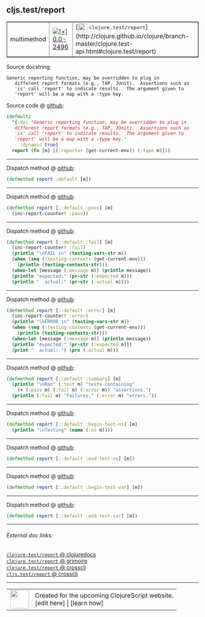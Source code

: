 ## cljs.test/report



 <table border="1">
<tr>
<td>multimethod</td>
<td><a href="https://github.com/cljsinfo/cljs-api-docs/tree/0.0-2496"><img valign="middle" alt="[+] 0.0-2496" title="Added in 0.0-2496" src="https://img.shields.io/badge/+-0.0--2496-lightgrey.svg"></a> </td>
<td>
[<img height="24px" valign="middle" src="http://i.imgur.com/1GjPKvB.png"> <samp>clojure.test/report</samp>](http://clojure.github.io/clojure/branch-master/clojure.test-api.html#clojure.test/report)
</td>
</tr>
</table>







Source docstring:

```
Generic reporting function, may be overridden to plug in
   different report formats (e.g., TAP, JUnit).  Assertions such as
   'is' call 'report' to indicate results.  The argument given to
   'report' will be a map with a :type key.
```


Source code @ [github](https://github.com/clojure/clojurescript/blob/r2498/src/cljs/cljs/test.cljs#L261-L267):

```clj
(defmulti
  ^{:doc "Generic reporting function, may be overridden to plug in
   different report formats (e.g., TAP, JUnit).  Assertions such as
   'is' call 'report' to indicate results.  The argument given to
   'report' will be a map with a :type key."
     :dynamic true}
  report (fn [m] [(:reporter (get-current-env)) (:type m)]))
```

<!--
Repo - tag - source tree - lines:

 <pre>
clojurescript @ r2498
└── src
    └── cljs
        └── cljs
            └── <ins>[test.cljs:261-267](https://github.com/clojure/clojurescript/blob/r2498/src/cljs/cljs/test.cljs#L261-L267)</ins>
</pre>

-->

---

Dispatch method @ [github](https://github.com/clojure/clojurescript/blob/r2498/src/cljs/cljs/test.cljs#L269):

```clj
(defmethod report :default [m])
```

<!--
Repo - tag - source tree - lines:

 <pre>
clojurescript @ r2498
└── src
    └── cljs
        └── cljs
            └── <ins>[test.cljs:269](https://github.com/clojure/clojurescript/blob/r2498/src/cljs/cljs/test.cljs#L269)</ins>
</pre>
-->

---
Dispatch method @ [github](https://github.com/clojure/clojurescript/blob/r2498/src/cljs/cljs/test.cljs#L271-L272):

```clj
(defmethod report [::default :pass] [m]
  (inc-report-counter! :pass))
```

<!--
Repo - tag - source tree - lines:

 <pre>
clojurescript @ r2498
└── src
    └── cljs
        └── cljs
            └── <ins>[test.cljs:271-272](https://github.com/clojure/clojurescript/blob/r2498/src/cljs/cljs/test.cljs#L271-L272)</ins>
</pre>
-->

---
Dispatch method @ [github](https://github.com/clojure/clojurescript/blob/r2498/src/cljs/cljs/test.cljs#L274-L281):

```clj
(defmethod report [::default :fail] [m]
  (inc-report-counter! :fail)
  (println "\nFAIL in" (testing-vars-str m))
  (when (seq (:testing-contexts (get-current-env)))
    (println (testing-contexts-str)))
  (when-let [message (:message m)] (println message))
  (println "expected:" (pr-str (:expected m)))
  (println "  actual:" (pr-str (:actual m))))
```

<!--
Repo - tag - source tree - lines:

 <pre>
clojurescript @ r2498
└── src
    └── cljs
        └── cljs
            └── <ins>[test.cljs:274-281](https://github.com/clojure/clojurescript/blob/r2498/src/cljs/cljs/test.cljs#L274-L281)</ins>
</pre>
-->

---
Dispatch method @ [github](https://github.com/clojure/clojurescript/blob/r2498/src/cljs/cljs/test.cljs#L283-L290):

```clj
(defmethod report [::default :error] [m]
  (inc-report-counter! :error)
  (println "\nERROR in" (testing-vars-str m))
  (when (seq (:testing-contexts (get-current-env)))
    (println (testing-contexts-str)))
  (when-let [message (:message m)] (println message))
  (println "expected:" (pr-str (:expected m)))
  (print "  actual: ") (prn (:actual m)))
```

<!--
Repo - tag - source tree - lines:

 <pre>
clojurescript @ r2498
└── src
    └── cljs
        └── cljs
            └── <ins>[test.cljs:283-290](https://github.com/clojure/clojurescript/blob/r2498/src/cljs/cljs/test.cljs#L283-L290)</ins>
</pre>
-->

---
Dispatch method @ [github](https://github.com/clojure/clojurescript/blob/r2498/src/cljs/cljs/test.cljs#L292-L295):

```clj
(defmethod report [::default :summary] [m]
  (println "\nRan" (:test m) "tests containing"
    (+ (:pass m) (:fail m) (:error m)) "assertions.")
  (println (:fail m) "failures," (:error m) "errors."))
```

<!--
Repo - tag - source tree - lines:

 <pre>
clojurescript @ r2498
└── src
    └── cljs
        └── cljs
            └── <ins>[test.cljs:292-295](https://github.com/clojure/clojurescript/blob/r2498/src/cljs/cljs/test.cljs#L292-L295)</ins>
</pre>
-->

---
Dispatch method @ [github](https://github.com/clojure/clojurescript/blob/r2498/src/cljs/cljs/test.cljs#L297-L298):

```clj
(defmethod report [::default :begin-test-ns] [m]
  (println "\nTesting" (name (:ns m))))
```

<!--
Repo - tag - source tree - lines:

 <pre>
clojurescript @ r2498
└── src
    └── cljs
        └── cljs
            └── <ins>[test.cljs:297-298](https://github.com/clojure/clojurescript/blob/r2498/src/cljs/cljs/test.cljs#L297-L298)</ins>
</pre>
-->

---
Dispatch method @ [github](https://github.com/clojure/clojurescript/blob/r2498/src/cljs/cljs/test.cljs#L301):

```clj
(defmethod report [::default :end-test-ns] [m])
```

<!--
Repo - tag - source tree - lines:

 <pre>
clojurescript @ r2498
└── src
    └── cljs
        └── cljs
            └── <ins>[test.cljs:301](https://github.com/clojure/clojurescript/blob/r2498/src/cljs/cljs/test.cljs#L301)</ins>
</pre>
-->

---
Dispatch method @ [github](https://github.com/clojure/clojurescript/blob/r2498/src/cljs/cljs/test.cljs#L302):

```clj
(defmethod report [::default :begin-test-var] [m])
```

<!--
Repo - tag - source tree - lines:

 <pre>
clojurescript @ r2498
└── src
    └── cljs
        └── cljs
            └── <ins>[test.cljs:302](https://github.com/clojure/clojurescript/blob/r2498/src/cljs/cljs/test.cljs#L302)</ins>
</pre>
-->

---
Dispatch method @ [github](https://github.com/clojure/clojurescript/blob/r2498/src/cljs/cljs/test.cljs#L303):

```clj
(defmethod report [::default :end-test-var] [m])
```

<!--
Repo - tag - source tree - lines:

 <pre>
clojurescript @ r2498
└── src
    └── cljs
        └── cljs
            └── <ins>[test.cljs:303](https://github.com/clojure/clojurescript/blob/r2498/src/cljs/cljs/test.cljs#L303)</ins>
</pre>
-->

---


###### External doc links:

[`clojure.test/report` @ clojuredocs](http://clojuredocs.org/clojure.test/report)<br>
[`clojure.test/report` @ grimoire](http://conj.io/store/v1/org.clojure/clojure/1.7.0-beta3/clj/clojure.test/report/)<br>
[`clojure.test/report` @ crossclj](http://crossclj.info/fun/clojure.test/report.html)<br>
[`cljs.test/report` @ crossclj](http://crossclj.info/fun/cljs.test.cljs/report.html)<br>

---

 <table>
<tr><td>
<img valign="middle" align="right" width="48px" src="http://i.imgur.com/Hi20huC.png">
</td><td>
Created for the upcoming ClojureScript website.<br>
[edit here] | [learn how]
</td></tr></table>

[edit here]:https://github.com/cljsinfo/cljs-api-docs/blob/master/cljsdoc/cljs.test_report.cljsdoc
[learn how]:https://github.com/cljsinfo/cljs-api-docs/wiki/cljsdoc-files

<!--

This information was too distracting to show to readers, but I'll leave it
commented here since it is helpful to:

- pretty-print the data used to generate this document
- and show how to retrieve that data



The API data for this symbol:

```clj
{:ns "cljs.test",
 :name "report",
 :history [["+" "0.0-2496"]],
 :type "multimethod",
 :full-name-encode "cljs.test_report",
 :source {:code "(defmulti\n  ^{:doc \"Generic reporting function, may be overridden to plug in\n   different report formats (e.g., TAP, JUnit).  Assertions such as\n   'is' call 'report' to indicate results.  The argument given to\n   'report' will be a map with a :type key.\"\n     :dynamic true}\n  report (fn [m] [(:reporter (get-current-env)) (:type m)]))",
          :title "Source code",
          :repo "clojurescript",
          :tag "r2498",
          :filename "src/cljs/cljs/test.cljs",
          :lines [261 267]},
 :extra-sources ({:code "(defmethod report :default [m])",
                  :title "Dispatch method",
                  :repo "clojurescript",
                  :tag "r2498",
                  :filename "src/cljs/cljs/test.cljs",
                  :lines [269]}
                 {:code "(defmethod report [::default :pass] [m]\n  (inc-report-counter! :pass))",
                  :title "Dispatch method",
                  :repo "clojurescript",
                  :tag "r2498",
                  :filename "src/cljs/cljs/test.cljs",
                  :lines [271 272]}
                 {:code "(defmethod report [::default :fail] [m]\n  (inc-report-counter! :fail)\n  (println \"\\nFAIL in\" (testing-vars-str m))\n  (when (seq (:testing-contexts (get-current-env)))\n    (println (testing-contexts-str)))\n  (when-let [message (:message m)] (println message))\n  (println \"expected:\" (pr-str (:expected m)))\n  (println \"  actual:\" (pr-str (:actual m))))",
                  :title "Dispatch method",
                  :repo "clojurescript",
                  :tag "r2498",
                  :filename "src/cljs/cljs/test.cljs",
                  :lines [274 281]}
                 {:code "(defmethod report [::default :error] [m]\n  (inc-report-counter! :error)\n  (println \"\\nERROR in\" (testing-vars-str m))\n  (when (seq (:testing-contexts (get-current-env)))\n    (println (testing-contexts-str)))\n  (when-let [message (:message m)] (println message))\n  (println \"expected:\" (pr-str (:expected m)))\n  (print \"  actual: \") (prn (:actual m)))",
                  :title "Dispatch method",
                  :repo "clojurescript",
                  :tag "r2498",
                  :filename "src/cljs/cljs/test.cljs",
                  :lines [283 290]}
                 {:code "(defmethod report [::default :summary] [m]\n  (println \"\\nRan\" (:test m) \"tests containing\"\n    (+ (:pass m) (:fail m) (:error m)) \"assertions.\")\n  (println (:fail m) \"failures,\" (:error m) \"errors.\"))",
                  :title "Dispatch method",
                  :repo "clojurescript",
                  :tag "r2498",
                  :filename "src/cljs/cljs/test.cljs",
                  :lines [292 295]}
                 {:code "(defmethod report [::default :begin-test-ns] [m]\n  (println \"\\nTesting\" (name (:ns m))))",
                  :title "Dispatch method",
                  :repo "clojurescript",
                  :tag "r2498",
                  :filename "src/cljs/cljs/test.cljs",
                  :lines [297 298]}
                 {:code "(defmethod report [::default :end-test-ns] [m])",
                  :title "Dispatch method",
                  :repo "clojurescript",
                  :tag "r2498",
                  :filename "src/cljs/cljs/test.cljs",
                  :lines [301]}
                 {:code "(defmethod report [::default :begin-test-var] [m])",
                  :title "Dispatch method",
                  :repo "clojurescript",
                  :tag "r2498",
                  :filename "src/cljs/cljs/test.cljs",
                  :lines [302]}
                 {:code "(defmethod report [::default :end-test-var] [m])",
                  :title "Dispatch method",
                  :repo "clojurescript",
                  :tag "r2498",
                  :filename "src/cljs/cljs/test.cljs",
                  :lines [303]}),
 :full-name "cljs.test/report",
 :clj-symbol "clojure.test/report",
 :docstring "Generic reporting function, may be overridden to plug in\n   different report formats (e.g., TAP, JUnit).  Assertions such as\n   'is' call 'report' to indicate results.  The argument given to\n   'report' will be a map with a :type key."}

```

Retrieve the API data for this symbol:

```clj
;; from Clojure REPL
(require '[clojure.edn :as edn])
(-> (slurp "https://raw.githubusercontent.com/cljsinfo/cljs-api-docs/catalog/cljs-api.edn")
    (edn/read-string)
    (get-in [:symbols "cljs.test/report"]))
```

-->
